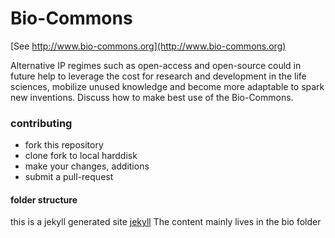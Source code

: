 Bio-Commons
===========
[See http://www.bio-commons.org](http://www.bio-commons.org)

Alternative IP regimes such as open-access and open-source could in future help to leverage the cost for research and development in the life sciences, mobilize unused knowledge and become more adaptable to spark new inventions.
Discuss how to make best use of the Bio-Commons.

### contributing
- fork this repository
- clone fork to local harddisk
- make your changes, additions
- submit a pull-request

#### folder structure
this is a jekyll generated site [jekyll](http://jekyllrb.com)
The content mainly lives in the bio folder
